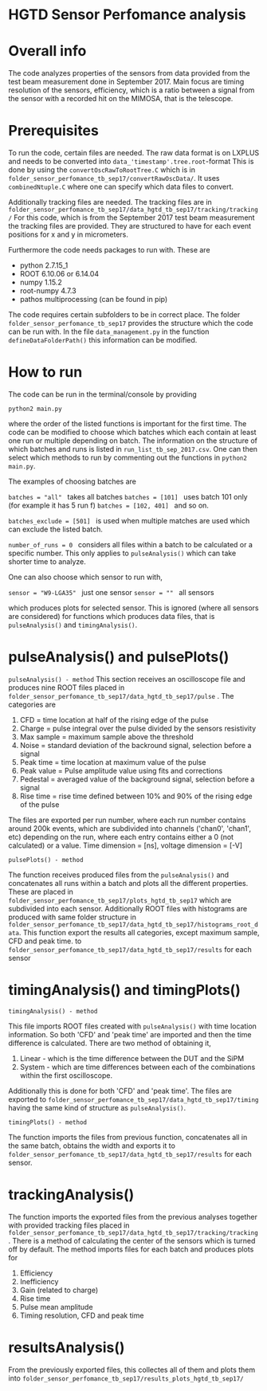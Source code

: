 # HGTD Sensor Perfomance analysis


# Overall info

The code analyzes properties of the sensors from data provided from the test beam measurement done in September 2017. 
Main focus are timing resolution of the sensors, efficiency, which is a ratio between a signal from the sensor with a recorded 
hit on the MIMOSA, that is the telescope.


# Prerequisites

To run the code, certain files are needed. The raw data format is on LXPLUS and needs to be converted into ```data_'timestamp'.tree.root```-format
This is done by using the  ```convertOscRawToRootTree.C``` which is in  ```folder_sensor_perfomance_tb_sep17/convertRawOscData/```. 
It uses ```combinedNtuple.C``` where one can specify which data files to convert.

Additionally tracking files are needed. The tracking files are in  ```folder_sensor_perfomance_tb_sep17/data_hgtd_tb_sep17/tracking/tracking/``` For this code, which is from the September 2017 test beam measurement the tracking files are provided. They are structured to have for each event positions for x and y in micrometers.



Furthermore the code needs packages to run with. These are

- python 2.7.15_1
- ROOT 6.10.06 or 6.14.04
- numpy 1.15.2
- root-numpy 4.7.3
- pathos multiprocessing (can be found in pip)



The code requires certain subfolders to be in correct place. The folder ```folder_sensor_perfomance_tb_sep17``` provides the structure
which the code can be run with. In the file ```data_management.py``` in the function ```defineDataFolderPath()```
this information can be modified.



# How to run


The code can be run in the terminal/console by providing

```python2 main.py```

where the order of the listed functions is important for the first time. The code can be modified to choose which batches which each
contain at least one run or multiple depending on batch. The information on the structure of which batches and runs is
listed in ```run_list_tb_sep_2017.csv```.  One can then select which methods to run by commenting out the functions in  ```python2 main.py```.

The examples of choosing batches are

```batches = "all" ``` takes all batches
```batches = [101] ``` uses batch 101 only (for example it has 5 run f)
```batches = [102, 401] ``` and so on.

```batches_exclude = [501] ``` is used when multiple matches are used which can exclude the listed batch.

```number_of_runs = 0 ``` considers all files within a batch to be calculated or a specific number. This only applies to ```pulseAnalysis()``` which can take shorter time to analyze.


One can also choose which sensor to run with, 

```sensor = "W9-LGA35" ``` just one sensor
```sensor = "" ``` all sensors 

which produces plots for selected sensor. This is ignored (where all sensors are considered) for functions which produces data files, that is  ```pulseAnalysis()``` and  ```timingAnalysis()```.



# pulseAnalysis() and pulsePlots()

```pulseAnalysis() - method```
This section receives an oscilloscope file and produces nine ROOT files placed in   ```folder_sensor_perfomance_tb_sep17/data_hgtd_tb_sep17/pulse``` . The categories are

1. CFD = time location at half of the rising edge of the pulse
2. Charge = pulse integral over the pulse divided by the sensors resistivity
3. Max sample = maximum sample above the threshold
4. Noise = standard deviation of the backround signal, selection before a signal
5. Peak time = time location at maximum value of the pulse
6. Peak value = Pulse amplitude value using fits and corrections
7. Pedestal = averaged value of the background signal, selection before a signal
8. Rise time = rise time defined between 10% and 90% of the rising edge of the pulse

The files are exported per run number, where each run number contains around 200k events, which are subdivided
into channels ('chan0', 'chan1', etc) depending on the run, where each entry contains either a 0 (not calculated) or a value.
Time dimension = [ns], voltage dimension = [-V]

 ```pulsePlots() - method```
 
The function receives produced files from the   ```pulseAnalysis()``` and concatenates all runs within a batch and plots all the different properties. These are placed in ```folder_sensor_perfomance_tb_sep17/plots_hgtd_tb_sep17``` which are subdivided into each sensor. Additionally ROOT files with histograms are produced with same folder structure in ```folder_sensor_perfomance_tb_sep17/data_hgtd_tb_sep17/histograms_root_data```. This function export the results all categories, except maximum sample, CFD and peak time. to ```folder_sensor_perfomance_tb_sep17/data_hgtd_tb_sep17/results``` for each sensor



# timingAnalysis() and timingPlots()

  ```timingAnalysis() - method```
  
This file imports ROOT files created with ```pulseAnalysis()``` with time location information. So both 'CFD' and 'peak time' are imported and then the time difference is calculated. There are two method of obtaining it,
  1. Linear - which is the time difference between the DUT and the SiPM
  2. System - which are time differences between each of the combinations within the first oscilloscope.
  
Additionally this is done for both 'CFD' and 'peak time'. The files are exported to ```folder_sensor_perfomance_tb_sep17/data_hgtd_tb_sep17/timing``` having the same kind of structure as ```pulseAnalysis()```.


  ```timingPlots() - method```

The function imports the files from previous function, concatenates all in the same batch, obtains the width and exports it to ```folder_sensor_perfomance_tb_sep17/data_hgtd_tb_sep17/results``` for each sensor.



# trackingAnalysis()

The function imports the exported files from the previous analyses together with provided tracking files placed in 
 ```folder_sensor_perfomance_tb_sep17/data_hgtd_tb_sep17/tracking/tracking```. There is a method
 of calculating the center of the sensors which is turned off by default. The method imports files for each batch and produces plots for
 1. Efficiency
 2. Inefficiency
 3. Gain (related to charge)
 4. Rise time
 5. Pulse mean amplitude
 6. Timing resolution, CFD and peak time
 
 
# resultsAnalysis()

From the previously exported files, this collectes all of them and plots them into  ```folder_sensor_perfomance_tb_sep17/results_plots_hgtd_tb_sep17/```
